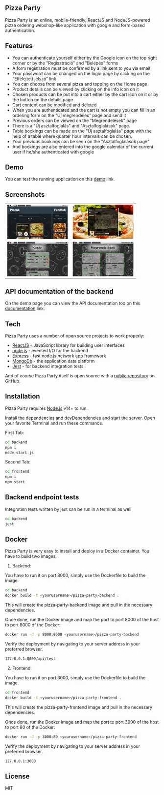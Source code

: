 ## Pizza Party

Pizza Party is an online, mobile-friendly, ReactJS and NodeJS-powered pizza ordering webshop-like application with google and form-based authentication.

## Features

- You can authenticate yourself either by the Google icon on the top right corner or by the "Regisztráció" and "Belépés" forms
- A form registration must be confirmed by a link sent to you via email
- Your password can be changed on the login page by clicking on the "Elfelejtett jelszó" link
- You can choose from several pizza and topping on the Home page
- Product details can be viewed by clicking on the info icon on it
- Chosen products can be put into a cart either by the cart icon on it or by the button on the details page
- Cart content can be modified and deleted
- When you are authenticated and the cart is not empty you can fill in an ordering form on the "Új megrendelés" page and send it
- Previous orders can be viewed on the "Megrendelések" page
- There is a "Új asztalfoglalás" and "Asztalfoglalások" page.
- Table bookings can be made on the "Új asztalfoglalás" page with the help of a table where quarter hour intervals can be chosen.
- Your previous bookings can be seen on the "Asztalfoglalások page"
- And bookings are also entered into the google calendar of the current user if he/she authenticated with google

## Demo

You can test the running upplication on this [demo](https://pizza-yo0m.onrender.com) link.

## Screenshots

<table>
    <tbody>
        <tr>
            <td>
                <img src="https://github.com/zoltan977/PizzaParty/blob/main/screenshot001.jpg" alt="" width="200">
            </td>
            <td>
                <img src="https://github.com/zoltan977/PizzaParty/blob/main/screenshot002.jpg" alt="" width="200">
            </td>
        </tr>
        <tr>
            <td>
                <img src="https://github.com/zoltan977/PizzaParty/blob/main/screenshot003.jpg" alt="" width="200">
            </td>
            <td>
                <img src="https://github.com/zoltan977/PizzaParty/blob/main/screenshot004.jpg" alt="" width="200">
            </td>
        </tr>
    </tbody>
</table>

## API documentation of the backend

On the demo page you can view the API documentation too on this [documentation](https://pizza-yo0m.onrender.com/api/docs) link.

## Tech

Pizza Party uses a number of open source projects to work properly:

- [ReactJS](https://reactjs.org/) - JavaScript library for building user interfaces
- [node.js](https://nodejs.org/en/) - evented I/O for the backend
- [Express](https://expressjs.com/) - fast node.js network app framework
- [MongoDb](https://www.mongodb.com/) - the application data platform
- [Jest](https://jestjs.io/) - for backend integration tests

And of course Pizza Party itself is open source with a [public repository](https://github.com/zoltan977/PizzaParty)
on GitHub.

## Installation

Pizza Party requires [Node.js](https://nodejs.org/) v14+ to run.

Install the dependencies and devDependencies and start the server.
Open your favorite Terminal and run these commands.

First Tab:

```sh
cd backend
npm i
node start.js
```

Second Tab:

```sh
cd frontend
npm i
npm start
```

## Backend endpoint tests

Integration tests written by jest can be run in a terminal as well

```sh
cd backend
jest
```

## Docker

Pizza Party is very easy to install and deploy in a Docker container.
You have to build two images.

1. Backend:

You have to run it on port 8000, simply use the Dockerfile to
build the image.

```sh
cd backend
docker build -t <yourusername>/pizza-party-backend .
```

This will create the pizza-party-backend image and pull in the necessary dependencies.

Once done, run the Docker image and map the port to port 8000 of the host to
port 8000 of the Docker:

```sh
docker run -d -p 8000:8000 <yourusername>/pizza-party-backend
```

Verify the deployment by navigating to your server address in
your preferred browser.

```sh
127.0.0.1:8000/api/test
```

2. Frontend:

You have to run it on port 3000, simply use the Dockerfile to
build the image.

```sh
cd frontend
docker build -t <yourusername>/pizza-party-frontend .
```

This will create the pizza-party-frontend image and pull in the necessary dependencies.

Once done, run the Docker image and map the port to port 3000 of the host to
port 80 of the Docker:

```sh
docker run -d -p 3000:80 <yourusername>/pizza-party-frontend
```

Verify the deployment by navigating to your server address in
your preferred browser.

```sh
127.0.0.1:3000
```

## License

MIT
